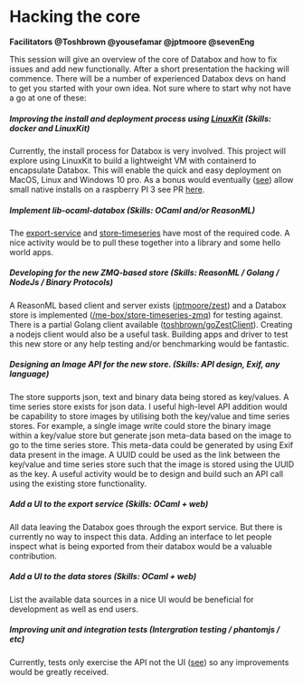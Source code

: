 # Hacking the core


**Facilitators @Toshbrown @yousefamar @jptmoore @sevenEng** 

This session will give an overview of the core of Databox and how to fix issues and add new functionally. 
After a short presentation the hacking will commence. There will be a number of experienced Databox devs on hand to get you started with your own idea. Not sure where to start why not have a go at one of these: 
 
##### Improving the install and deployment process using [LinuxKit](https://github.com/linuxkit/linuxkit) (Skills: docker and LinuxKit) 
 
Currently, the install process for Databox is very involved. This project will explore using LinuxKit to build a lightweight VM with containerd to encapsulate Databox. This will enable the quick and easy deployment on MacOS, Linux and Windows 10 pro. As a bonus would eventually ([see](https://github.com/me-box/databox/issues/56)) allow small native installs on a raspberry PI 3 see PR [here](https://github.com/linuxkit/linuxkit/pull/2612).

##### Implement lib-ocaml-databox (Skills: OCaml and/or ReasonML)

The [export-service](https://github.com/me-box/core-export-service) and [store-timeseries](https://github.com/me-box/store-timeseries) have most of the required code. A nice activity would be to pull these together into a library and some hello world apps. 
 
##### Developing for the new ZMQ-based store  (Skills: ReasonML / Golang / NodeJs / Binary Protocols)
   
A ReasonML based client and server exists ([jptmoore/zest](https://jptmoore.github.io/zest/)) and a Databox store is implemented ([/me-box/store-timeseries-zmq](https://github.com/me-box/store-timeseries-zmq)) for testing against. There is a partial Golang client available ([toshbrown/goZestClient](https://github.com/Toshbrown/goZestClient)). Creating a nodejs client would also be a useful task. Building apps and driver to test this new store or any help testing and/or benchmarking would be fantastic.
 

##### Designing an Image API for the new store. (Skills: API design, Exif, any language)
 
The store supports json, text and binary data being stored as key/values. A time series store exists for json data. I useful high-level API addition would be capability to store images by utilising both the key/value and time series stores. For example, a single image write could store the binary image within a key/value store but generate json meta-data based on the image to go to the time series store. This meta-data could be generated by using Exif data present in the image. A UUID could be used as the link between the key/value and time series store such that the image is stored using the UUID as the key. A useful activity would be to design and build such an API call using the existing store functionality.
    

##### Add a UI to the export service (Skills: OCaml + web)

All data leaving the Databox goes through the export service. But there is currently no way to inspect this data. Adding an interface to let people inspect what is being exported from their databox would be a valuable contribution.
  
##### Add a UI to the data stores (Skills: OCaml + web)

List the available data sources in a nice UI would be beneficial for development as well as end users.
 
##### Improving unit and integration tests (Intergration testing / phantomjs / etc)

Currently, tests only exercise the API not the UI ([see](https://github.com/me-box/databox/blob/master/TESTING.md)) so any improvements would be greatly received.
